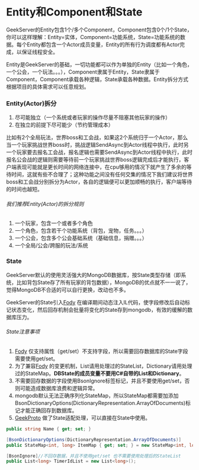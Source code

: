 # Entity和Component和State
GeekServer的Entity包含1个/多个Component，Component包含0个/1个State，你可以这样理解：Entity=实体，Component=功能系统，State=功能系统的数据。每个Entity都包含一个Actor成员变量，Entity的所有行为调度都有Actor完成，以保证线程安全。

Entity是GeekServer的基础，一切功能都可以作为单独的Entity（比如一个角色，一个公会，一个玩法。。。），Component隶属于Entity，State隶属于Component，Component承载各种逻辑，State承载各种数据。Entity拆分方式根据项目的具体需求可以任意规划。

### Entity(Actor)拆分
1. 尽可能独立（一个系统或者玩家的操作尽量不阻塞其他玩家的操作）
2. 在独立的前提下尽可能少（节约管理成本）

比如有2个全局玩法，世界boss和工会战，如果这2个系统归于一个Actor，那么当一个玩家挑战世界boss时，挑战逻辑SendAsync到Actor线程中执行，此时另一个玩家要去报名工会战，报名逻辑也需要SendAsync到Actor线程中执行，此时报名公会战的逻辑则需要等待前一个玩家挑战世界boss逻辑完成后才能执行，客户端表现可能就是更长时间的网络连接中，在cpu够用的情况下就产生了多余的等待时间，这就有些不合理了；这种功能之间没有任何交集的情况下我们建议将世界boss和工会战分别拆分为Actor，各自的逻辑便可以更加顺畅的执行，客户端等待的时间也越短。

###### 我们推荐Entity(Actor)的拆分规则
1. 一个玩家，包含一个或者多个角色
2. 一个角色，包含若干个功能系统（背包，宠物，任务。。。）
3. 一个公会，包含多个公会基础系统（基础信息，捐赠。。。）
4. 一个全局/公会/跨服的玩法/系统

### State
GeekServer默认的使用灵活强大的MongoDB数据库，按State类型存储（即系统，比如背包State存了所有玩家的背包数据），MongoDB的优点就不一一说了，觉得MongoDB不合适的可以自行更换，改动也不多。

GeekServer的State引入[Fody](https://github.com/Fody/Fody) 在编译期间动态注入IL代码，使字段修改后自动标记状态变化，然后回存机制会批量将变化的State存到mongodb，有效的缓解的数据库压力。
###### State注意事项
1. [Fody](https://github.com/Fody/Fody) 仅支持属性（get/set）不支持字段，所以需要回存数据库的State字段需要使用get/set。
2. 为了兼容[Fody](https://github.com/Fody/Fody) 的变更机制，List请用处理过的StateList，Dictionary请用处理过的StateMap。**DBState的成员变量不要用C#自带的List和Dictionary**。
3. 不需要回存数据的字段使用BsonIgnore标签标记，并且不要使用get/set，否则可能造成数据库浪费和逻辑异常。
4. mongodb默认无法正确序列化StateMap，所以StateMap都需要加添加BsonDictionaryOptions(DictionaryRepresentation.ArrayOfDocuments)标记才能正确回存到数据库。
5. [GeekProto](https://github.com/leeveel/GeekServer/blob/main/Docs/%E5%85%B3%E4%BA%8E%E5%8D%8F%E8%AE%AE.md) 做了State适配处理，可以直接在State中使用。
```csharp
public string Name { get; set; }

[BsonDictionaryOptions(DictionaryRepresentation.ArrayOfDocuments)]
public StateMap<int, long> ItemMap { get; set; } = new StateMap<int, long>();

[BsonIgnore]//不回存数据，并且不使用get/set 也不需要使用处理后的StateList
public List<long> TimerIdList = new List<long>();
```